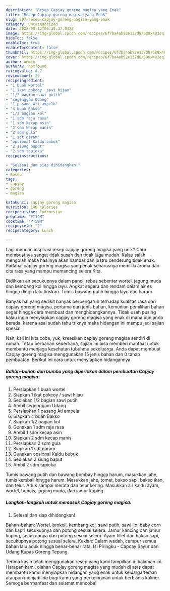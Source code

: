 ```yaml
---
description: "Resep Capjay goreng magisa yang Enak"
title: "Resep Capjay goreng magisa yang Enak"
slug: 807-resep-capjay-goreng-magisa-yang-enak
category: Uncategorized
date: 2022-08-12T06:38:37.042Z
image: https://img-global.cpcdn.com/recipes/6f7ba4ab92e137d8/680x482cq70/capjay-goreng-magisa-foto-resep-utama.jpg
hideToc: false
enableToc: true
enableTocContent: false
thumbnail: https://img-global.cpcdn.com/recipes/6f7ba4ab92e137d8/680x482cq70/capjay-goreng-magisa-foto-resep-utama.jpg
cover: https://img-global.cpcdn.com/recipes/6f7ba4ab92e137d8/680x482cq70/capjay-goreng-magisa-foto-resep-utama.jpg
author: Admin
authorAv: notfound
ratingvalue: 4.7
reviewcount: 22
recipeingredient:
- "1 buah wortel"
- "1 ikat pokcoy  sawi hijau"
- "1/2 bagian sawi putih"
- "segenggam Udang"
- "1 pasang Ati ampela"
- "4 buah Bakso"
- "1/2 bagian kol"
- "1 sdm raja rasa"
- "1 sdm kecap asin"
- "2 sdm kecap manis"
- "2 sdm gula"
- "1 sdt garam"
- "opsional Kaldu bubuk"
- "2 siung baput"
- "2 sdm tapioka"
recipeinstructions:

- "Selesai dan siap dihidangkan!"
categories:
- Resep
tags:
- capjay
- goreng
- magisa

katakunci: capjay goreng magisa 
nutrition: 140 calories
recipecuisine: Indonesian
preptime: "PT14M"
cooktime: "PT59M"
recipeyield: "2"
recipecategory: Lunch

---
```





Lagi mencari inspirasi resep capjay goreng magisa yang unik? Cara membuatnya sangat tidak susah dan tidak juga mudah. Kalau salah mengolah maka hasilnya akan hambar dan justru cenderung tidak enak. Padahal capjay goreng magisa yang enak seharusnya memiliki aroma dan cita rasa yang mampu memancing selera Kita.





Didihkan air secukupnya dalam panci, rebus sebentar wortel, jagung muda dan kembang kol hingga layu. Angkat segera dan rendam dalam air es hingga dingin lalu tiriskan. Tumis bawang putih hingga layu dan harum.

Banyak hal yang sedikit banyak berpengaruh terhadap kualitas rasa dari capjay goreng magisa, pertama dari jenis bahan, kemudian pemilihan bahan segar hingga cara membuat dan menghidangkannya. Tidak usah pusing kalau ingin menyiapkan capjay goreng magisa yang enak di mana pun anda berada, karena asal sudah tahu triknya maka hidangan ini mampu jadi sajian spesial.






Nah, kali ini kita coba, yuk, kreasikan capjay goreng magisa sendiri di rumah. Tetap berbahan sederhana, sajian ini bisa memberi manfaat untuk membantu menjaga kesehatan tubuhmu sekeluarga. Anda dapat membuat Capjay goreng magisa menggunakan 15 jenis bahan dan 0 tahap pembuatan. Berikut ini cara untuk menyiapkan hidangannya.

<!--inarticleads1-->

##### Bahan-bahan dan bumbu yang diperlukan dalam pembuatan Capjay goreng magisa:

1. Persiapkan 1 buah wortel
1. Siapkan 1 ikat pokcoy / sawi hijau
1. Sediakan 1/2 bagian sawi putih
1. Ambil segenggam Udang
1. Persiapkan 1 pasang Ati ampela
1. Siapkan 4 buah Bakso
1. Siapkan 1/2 bagian kol
1. Gunakan 1 sdm raja rasa
1. Ambil 1 sdm kecap asin
1. Siapkan 2 sdm kecap manis
1. Persiapkan 2 sdm gula
1. Siapkan 1 sdt garam
1. Gunakan opsional Kaldu bubuk
1. Sediakan 2 siung baput
1. Ambil 2 sdm tapioka


Tumis bawang putih dan bawang bombay hingga harum, masukkan jahe, tumis kembali hingga harum. Masukkan jahe, tomat, bakso sapi, bakso ikan, dan telur. Aduk sampai merata dan telur kering. Masukkan air kaldu ayam, wortel, buncis, jagung muda, dan jamur kuping. 

<!--inarticleads2-->

##### Langkah-langkah untuk memasak Capjay goreng magisa:


1. Selesai dan siap dihidangkan!

Bahan-bahan: Wortel, brokoli, kembang kol, sawi putih, sawi ijo, baby corn dan kapri secukupnya dan potong sesuai selera. Jamur kancing dan jamur kuping, secukupnya dan potong sesuai selera. Ayam fillet dan bakso sapi, secukupnya potong sesuai selera. Kekian: Dalam wadah, campur semua bahan lalu aduk hingga benar-benar rata. Isi Piringku - Capcay Sayur dan Udang Kupas Goreng Tepung. 

Terima kasih telah menggunakan resep yang kami tampilkan di halaman ini. Harapan kami, olahan Capjay goreng magisa yang mudah di atas dapat membantu kamu menyiapkan hidangan yang enak untuk keluarga/teman ataupun menjadi ide bagi kamu yang berkeinginan untuk berbisnis kuliner. Semoga bermanfaat dan selamat mencoba!
